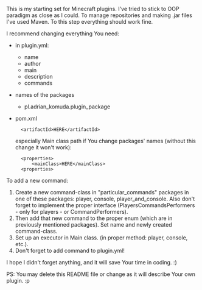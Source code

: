 This is my starting set for Minecraft plugins. I've tried to stick to OOP paradigm as close as I could.
To manage repositories and making .jar files I've used Maven. To this step everything should work fine.

I recommend changing everything You need:

- in plugin.yml:
  - name
  - author
  - main
  - description
  - commands
- names of the packages
  - pl.adrian_komuda.plugin_package
- pom.xml
  
        <artifactId>HERE</artifactId>
  
    especially Main class path if You change packages' names (without this change it won't work):
            
        <properties>
            <mainClass>HERE</mainClass>
        <properties>

To add a new command:
1. Create a new command-class in "particular_commands" packages in one of these packages: player, console, player_and_console.
   Also don't forget to implement the proper interface (PlayersCommandsPerformers - only for players -
   or CommandPerformers).
2. Then add that new command to the proper enum (which are in previously mentioned packages).
   Set name and newly created command-class.
3. Set up an executor in Main class. (in proper method: player, console, etc.).
4. Don't forget to add command to plugin.yml!

I hope I didn't forget anything, and it will save Your time in coding. :)

PS: You may delete this README file or change as it will describe Your own plugin. :p